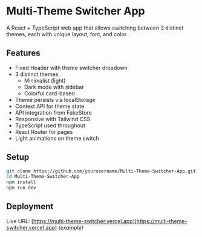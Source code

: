 # Multi-Theme Switcher App

A React + TypeScript web app that allows switching between 3 distinct themes, each with unique layout, font, and color.

## Features
- Fixed Header with theme switcher dropdown
- 3 distinct themes:
  - Minimalist (light)
  - Dark mode with sidebar
  - Colorful card-based
- Theme persists via localStorage
- Context API for theme state
- API integration from FakeStore
- Responsive with Tailwind CSS
- TypeScript used throughout
- React Router for pages
- Light animations on theme switch

## Setup

```bash
git clone https://github.com/yourusername/Multi-Theme-Switcher-App.git
cd Multi-Theme-Switcher-App
npm install
npm run dev
```

## Deployment

Live URL: [https://multi-theme-switcher.vercel.app](https://multi-theme-switcher.vercel.app) *(example)*

